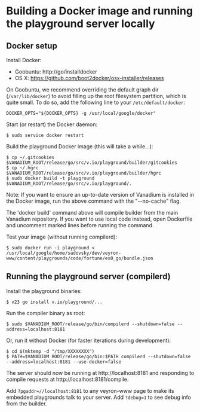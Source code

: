 # Building a Docker image and running the playground server locally

## Docker setup

Install Docker:

* Goobuntu: http://go/installdocker
* OS X: https://github.com/boot2docker/osx-installer/releases

On Goobuntu, we recommend overriding the default graph dir (`/var/lib/docker`)
to avoid filling up the root filesystem partition, which is quite small. To do
so, add the following line to your `/etc/default/docker`:

    DOCKER_OPTS="${DOCKER_OPTS} -g /usr/local/google/docker"

Start (or restart) the Docker daemon:

    $ sudo service docker restart

Build the playground Docker image (this will take a while...):

    $ cp ~/.gitcookies $VANADIUM_ROOT/release/go/src/v.io/playground/builder/gitcookies
    $ cp ~/.hgrc $VANADIUM_ROOT/release/go/src/v.io/playground/builder/hgrc
    $ sudo docker build -t playground $VANADIUM_ROOT/release/go/src/v.io/playground/.

Note: If you want to ensure an up-to-date version of Vanadium is installed in
the Docker image, run the above command with the "--no-cache" flag.

The 'docker build' command above will compile builder from the main Vanadium
repository. If you want to use local code instead, open Dockerfile and
uncomment marked lines before running the command.

Test your image (without running compilerd):

    $ sudo docker run -i playground < /usr/local/google/home/sadovsky/dev/veyron-www/content/playgrounds/code/fortune/ex0_go/bundle.json

## Running the playground server (compilerd)

Install the playground binaries:

    $ v23 go install v.io/playground/...

Run the compiler binary as root:

    $ sudo $VANADIUM_ROOT/release/go/bin/compilerd --shutdown=false --address=localhost:8181

Or, run it without Docker (for faster iterations during development):

    $ cd $(mktemp -d "/tmp/XXXXXXXX")
    $ PATH=$VANADIUM_ROOT/release/go/bin:$PATH compilerd --shutdown=false --address=localhost:8181 --use-docker=false

The server should now be running at http://localhost:8181 and responding to
compile requests at http://localhost:8181/compile.

Add `?pgaddr=//localhost:8181` to any veyron-www page to make its embedded
playgrounds talk to your server. Add `?debug=1` to see debug info from the
builder.
